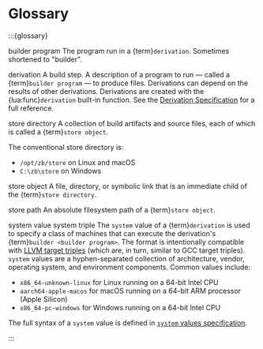 # Glossary

:::{glossary}

builder program
  The program run in a {term}`derivation`.
  Sometimes shortened to "builder".

derivation
  A build step.
  A description of a program to run — called a {term}`builder program` —
  to produce files.
  Derivations can depend on the results of other derivations.
  Derivations are created with the {lua:func}`derivation` built-in function.
  See the [Derivation Specification](derivations.md) for a full reference.

store directory
  A collection of build artifacts and source files,
  each of which is called a {term}`store object`.

  The conventional store directory is:

  - `/opt/zb/store` on Linux and macOS
  - `C:\zb\store` on Windows

store object
  A file, directory, or symbolic link that is an immediate child of the {term}`store directory`.

store path
  An absolute filesystem path of a {term}`store object`.

system value
system triple
  The `system` value of a {term}`derivation` is used to specify a class of machines that can execute the derivation's {term}`builder <builder program>`.
  The format is intentionally compatible with [LLVM target triples][]
  (which are, in turn, similar to GCC target triples).
  `system` values are a hyphen-separated collection of architecture, vendor, operating system, and environment components.
  Common values include:

  - `x86_64-unknown-linux` for Linux running on a 64-bit Intel CPU
  - `aarch64-apple-macos` for macOS running on a 64-bit ARM processor (Apple Silicon)
  - `x86_64-pc-windows` for Windows running on a 64-bit Intel CPU

  The full syntax of a `system` value is defined in [`system` values specification][].

:::

[LLVM target triples]: https://clang.llvm.org/docs/CrossCompilation.html#target-triple
[`system` values specification]: https://github.com/256lights/zb/blob/main/internal/system/README.md
